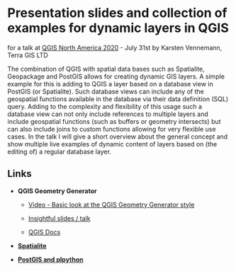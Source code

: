 # Presentation slides and collection of examples for dynamic layers in QGIS 
for a talk at [QGIS North America 2020](http://qgis.us/qgis-na-2020.html) - July 31st
by Karsten Vennemann, Terra GIS LTD

The combination of QGIS with spatial data bases such as Spatialite, Geopackage and PostGIS allows for creating dynamic GIS layers. A simple example for this is adding to QGIS a layer based on a database view in PostGIS (or Spatialite). Such database views can include any of the geospatial functions available in the database via their data definition (SQL) query. Adding to the complexity and flexibility of this usage such a database view can not only include references to multiple layers and include geospatial functions (such as buffers or geometry intersects) but can also include joins to custom functions allowing for very flexible use cases. In the talk I will give a short overview about the general concept and show multiple live examples of dynamic content of layers based on (the editing of) a regular database layer.

## Links

* **QGIS Geometry Generator**

  * [Video - Basic look at the QGIS Geometry Generator style](https://www.youtube.com/watch?v=0YxjJ-9zIJ0)

  * [Insightful slides / talk](https://polemic.nz/2019/11/18/foss4g-qgis-geometry-generators/)

  * [QGIS Docs](https://docs.qgis.org/3.10/en/docs/user_manual/style_library/symbol_selector.html?highlight=generator#the-geometry-generator)

* [**Spatialite**](https://www.gaia-gis.it/fossil/libspatialite/index)

* [**PostGIS and plpython**](https://plpygis.readthedocs.io/en/latest/plpython.html#type-mappings)

